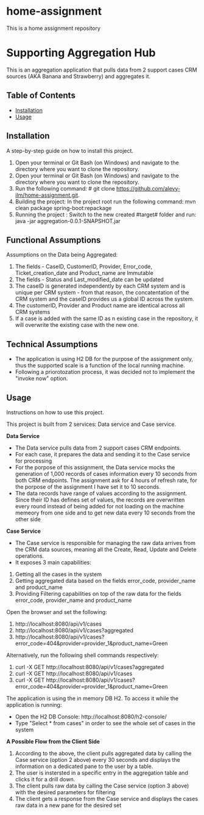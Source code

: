 # home-assignment
This is a home assignment repository

# Supporting Aggregation Hub

This is an aggregation application that pulls data from 2 support cases CRM sources (AKA Banana and Strawberry) and aggregates it.

## Table of Contents

- [Installation](#installation)
- [Usage](#usage)


## Installation

A step-by-step guide on how to install this project.

1. Open your terminal or Git Bash (on Windows) and navigate to the directory where you want to clone the repository.
2. Open your terminal or Git Bash (on Windows) and navigate to the directory where you want to clone the repository.
3. Run the following command: # git clone https://github.com/alevy-ilm/home-assignment.git. 
4. Building the project: In the project root run the following command: mvn clean package spring-boot:repackage
5. Running the project : Switch to the new created #target# folder and run: java -jar aggregation-0.0.1-SNAPSHOT.jar

## Functional Assumptions ##
Assumptions on the Data being Aggregated:
1. The fields - CaseID, CustomerID, Provider, Error_code, Ticket_creation_date and Product_name are Immutable
2. The fields - Status and Last_modified_date can be updated
3. The caseID is generated independently by each CRM system and is unique per CRM system - from that reason, the concatentation of the CRM system and the caseID provides us a global ID across the system.
4. The customerID, Provider and Product name are identical across all CRM systems
6. If a case is added with the same ID as n existing case in the repository, it will overwrite the existing case with the new one.

## Technical Assumptions ##
- The application is using H2 DB for the purpose of the assignment only, thus the supported scale is a function of the local running machine.
- Following a priorotozation process, it was decided not to implement the "invoke now" option.


## Usage
Instructions on how to use this project.

This project is built from 2 services: Data service and Case service.

**Data Service**
- The Data service pulls data from 2 support cases CRM endpoints.
- For each case, it prepares the data and sending it to the Case service for processing
- For the porpose of this assignment, the Data service mocks the generation of 1,000 records of cases information every 10 seconds from both CRM endpoints. The assignment ask for 4 hours of refresh rate, for the porpose of the assignment I have set it to 10 seconds.
- The data records have range of values according to the assignment. Since their ID has defines set of values, the records are overwritten every round instead of being added for not loading on the machine memeory from one side and to get new data every 10 seconds from the other side

**Case Service**
- The Case service is responsible for managing the raw data arrives from the CRM data sources, meaning all the Create, Read, Update and Delete operations.
- It exposes 3 main capabilities:
1. Getting all the cases in the system
2. Getting aggregated data based on the fields error_code, provider_name and product_name
3. Providing Filtering capabilities on top of the raw data for the fields error_code, provider_name and product_name

Open the browser and set the following:
1. http://localhost:8080/api/v1/cases
2. http://localhost:8080/api/v1/cases?aggregated
3. http://localhost:8080/api/v1/cases?error_code=404&provider=provider_1&product_name=Green

Alternatively, run the following shell commands respectively:
1. curl -X GET http://localhost:8080/api/v1/cases?aggregated
2. curl -X GET http://localhost:8080/api/v1/cases
3. curl -X GET http://localhost:8080/api/v1/cases?error_code=404&provider=provider_1&product_name=Green

The application is using the in memory DB H2. To access it while the application is running:
- Open the H2 DB Console: http://localhost:8080/h2-console/
- Type "Select * from cases" in order to see the whole set of cases in the system

**A Possible Flow from the Client Side**
1. According to the above, the client pulls aggregated data by calling the Case service (option 2 above) every 30 seconds and displays the information on a dedicated pane to the user by a table.
2. The user is instersted in a specific entry in the aggregation table and clicks it for a drill down.
3. The client pulls raw data by calling the Case service (option 3 above) with the desired parameters for filtering
4. The client gets a response from the Case service and displays the cases raw data in a new pane for the desired set
